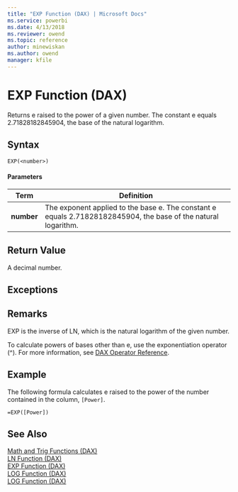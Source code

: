 ```yaml
---
title: "EXP Function (DAX) | Microsoft Docs"
ms.service: powerbi
ms.date: 4/13/2018
ms.reviewer: owend
ms.topic: reference
author: minewiskan
ms.author: owend
manager: kfile
---
```

# EXP Function (DAX)
Returns e raised to the power of a given number. The constant e equals 2.71828182845904, the base of the natural logarithm.  
  
## Syntax  
  
```  
EXP(<number>)  
```  
  
#### Parameters  
  
|Term|Definition|  
|--------|--------------|  
|**number**|The exponent applied to the base e. The constant e equals 2.71828182845904, the base of the natural logarithm.|  
  
## Return Value  
A decimal number.  
  
## Exceptions  
  
## Remarks  
EXP is the inverse of LN, which is the natural logarithm of the given number.  
  
To calculate powers of bases other than e, use the exponentiation operator (^). For more information, see [DAX Operator Reference](dax-operator-reference.md).  
  
## Example  
The following formula calculates e raised to the power of the number contained in the column, `[Power]`.  
  
```  
=EXP([Power])  
```  
  
## See Also  
[Math and Trig Functions &#40;DAX&#41;](math-and-trig-functions-dax.md)  
[LN Function &#40;DAX&#41;](ln-function-dax.md)  
[EXP Function &#40;DAX&#41;](exp-function-dax.md)  
[LOG Function &#40;DAX&#41;](log-function-dax.md)  
[LOG Function &#40;DAX&#41;](log-function-dax.md)  
  
